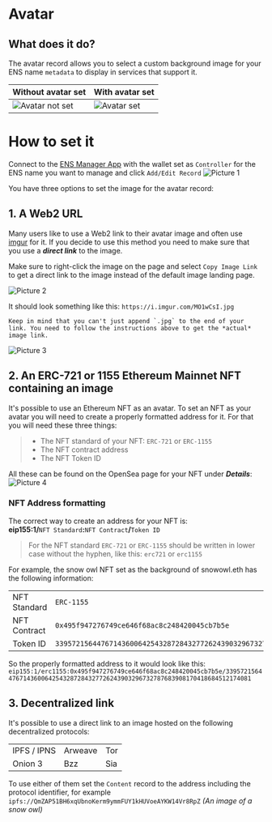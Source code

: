 # Avatar
## What does it do?
The avatar record allows you to select a custom background image for your ENS name `metadata` to display in services that support it.  

| Without avatar set                         | With avatar set                     |
|--------------------------------------------|-------------------------------------|
| ![Avatar not set](/img/avatar_notset.webp) | ![Avatar set](/img/avatar_set.webp) |


# How to set it
Connect to the [ENS Manager App](https://app.ens.domains) with the wallet set as `Controller` for the ENS name you want to manage and click `Add/Edit Record`
![Picture 1](/img/avatar_set1.webp)

You have three options to set the image for the avatar record:
## 1. **A Web2 URL**
Many users like to use a Web2 link to their avatar image and often use [imgur](https://imgur.com) for it. If you decide to use this method you need to make sure that you use a ***direct link*** to the image.

Make sure to right-click the image on the page and select `Copy Image Link` to get a direct link to the image instead of the default image landing page.

![Picture 2](/img/avatar_set2.webp)

It should look something like this: `https://i.imgur.com/MO1wCsI.jpg`

```note
Keep in mind that you can't just append `.jpg` to the end of your link. You need to follow the instructions above to get the *actual* image link.
```

![Picture 3](/img/avatar_set3.webp)


## 2. **An ERC-721 or 1155 Ethereum Mainnet NFT containing an image**
It's possible to use an Ethereum NFT as an avatar. To set an NFT as your avatar you will need to create a properly formatted address for it. For that you will need these three things:

> * The NFT standard of your NFT: `ERC-721` or `ERC-1155`
> * The NFT contract address
> * The NFT Token ID

All these can be found on the OpenSea page for your NFT under ***Details***:
![Picture 4](/img/avatar_set4.webp)

### NFT Address formatting
The correct way to create an address for your NFT is:  
**eip155:1/**`NFT Standard`**:**`NFT Contract`**/**`Token ID`

> For the NFT standard `ERC-721` or `ERC-1155` should be written in lower case without the hyphen, like this: `erc721` or `erc1155`

For example, the snow owl NFT set as the background of snowowl.eth has the following information:

|              |                                                                                 |
|--------------|---------------------------------------------------------------------------------|
| NFT Standard | `ERC-1155`                                                                      |
| NFT Contract | `0x495f947276749ce646f68ac8c248420045cb7b5e`                                    |
| Token ID     | `33957215644767143600642543287284327726243903296732787683908170418684512174081` |

So the properly formatted address to it would look like this:
`eip155:1/erc1155:0x495f947276749ce646f68ac8c248420045cb7b5e/33957215644767143600642543287284327726243903296732787683908170418684512174081`

## 3. Decentralized link
It's possible to use a direct link to an image hosted on the following decentralized protocols:

|             |          |          |
|-------------|----------|----------|
| IPFS / IPNS | Arweave  | Tor      |
| Onion 3     | Bzz      | Sia      |

To use either of them set the `Content` record to the address including the protocol identifier, for example `ipfs://QmZAP51BH6xqUbnoKerm9ymmFUY1kHUVoeAYKW14Vr8RpZ` *(An image of a snow owl)*
